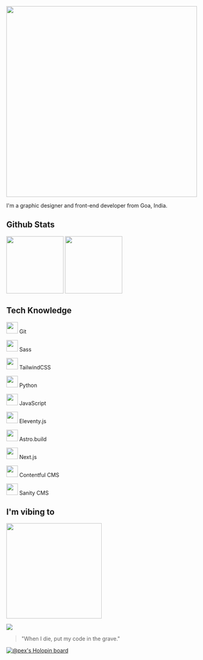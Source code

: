 <img src="https://gavinpereira.in/img/wordmark.svg" width=500></img>

I'm a graphic designer and front-end developer from Goa, India.

## Github Stats  

<img src="https://github-readme-stats.vercel.app/api?username=pexeixv&theme=vue-dark&show_icons=true&count_private=true&include_all_commits=true" height=150 />

<img src="https://github-readme-stats.vercel.app/api/top-langs/?username=pexeixv&layout=compact&theme=vue-dark" height=150 />


## Tech Knowledge

<img src="https://gavn.in/img/tech/git.svg" height=30 /> Git

<img src="https://gavn.in/img/tech/sass.svg" height=30 /> Sass

<img src="https://gavn.in/img/tech/tailwind-css.svg" height=30 /> TailwindCSS

<img src="https://gavn.in/img/tech/python.svg" height=30 /> Python

<img src="https://gavn.in/img/tech/javascript.svg" height=30 /> JavaScript

<img src="https://gavn.in/img/tech/11ty.svg" height=30 /> Eleventy.js

<img src="https://gavn.in/img/tech/astro.build.svg" height=30 /> Astro.build

<img src="https://gavn.in/img/tech/next-js.svg" height=30 /> Next.js

<img src="https://gavn.in/img/tech/contentful-cms.svg" height=30 /> Contentful CMS

<img src="https://gavn.in/img/tech/sanity-cms.svg" height=30 /> Sanity CMS


## I'm vibing to

<img src="https://spotify-github-profile.vercel.app/api/view?uid=316o2szecuotpxulizpukpktbcmi&cover_image=true&theme=compact" height=250></img>

<img src="https://komarev.com/ghpvc/?username=pexeixv&&style=flat-square"></img>

> "When I die, put my code in the grave."



[![@pex's Holopin board](https://holopin.io/api/user/board?user=pex)](https://holopin.io/@pex)

